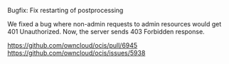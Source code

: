 Bugfix: Fix restarting of postprocessing

We fixed a bug where non-admin requests to admin resources would get 401 Unauthorized.
Now, the server sends 403 Forbidden response.

https://github.com/owncloud/ocis/pull/6945
https://github.com/owncloud/ocis/issues/5938

